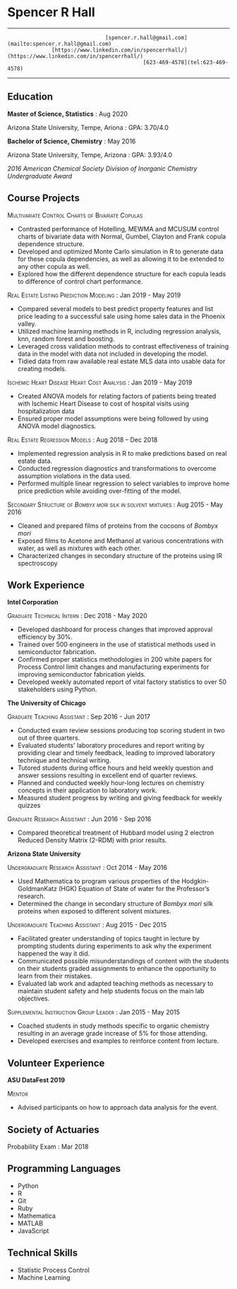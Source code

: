 # Spencer R Hall

---------------   ------------------------------------------
                                   [spencer.r.hall@gmail.com](mailto:spencer.r.hall@gmail.com)
                  [https://www.linkedin.com/in/spencerrhall/](https://www.linkedin.com/in/spencerrhall/)
                                               [623-469-4578](tel:623-469-4578)
---------------   ------------------------------------------

## **Education**

**Master of Science, Statistics**
:	Aug 2020

Arizona State University, Tempe, Ariona
:	GPA: 3.70/4.0

**Bachelor of Science, Chemistry**
:	May 2016

Arizona State University, Tempe, Arizona
:	GPA: 3.93/4.0

*2016 American Chemical Society Division of Inorganic Chemistry Undergraduate Award*

## **Course Projects**

<span style="font-variant:small-caps;">Multivariate Control Charts of Bivariate Copulas</span>

* Contrasted performance of Hotelling, MEWMA and MCUSUM control charts of bivariate data with Normal, Gumbel, Clayton and Frank copula dependence structure.
* Developed and optimized Monte Carlo simulation in R to generate data for these copula dependencies, as well as allowing it to be extended to any other copula as well.
* Explored how the different dependence structure for each copula leads to difference of control chart performance.

<span style="font-variant:small-caps;">Real Estate Listing Prediction Modeling</span>
:   Jan 2019 - May 2019

* Compared several models to best predict property features and list price leading to a successful sale using home sales data in the Phoenix valley.
* Utilized machine learning methods in R, including regression analysis, knn, random forest and boosting.
* Leveraged cross validation methods to contrast effectiveness of training data in the model with data not included in developing the model.
* Tidied data from raw available real estate MLS data into usable data for creating models.

<span style="font-variant:small-caps;">Ischemic Heart Disease Heart Cost Analysis</span>
:   Jan 2019 - May 2019 

* Created ANOVA models for relating factors of patients being treated with Ischemic Heart Disease to cost of hospital visits using hospitalization data
* Ensured proper model assumptions were being followed by using ANOVA model diagnostics.

<span style="font-variant:small-caps;">Real Estate Regression Models</span>
:   Aug 2018 – Dec 2018

* Implemented regression analysis in R to make predictions based on real estate data.
* Conducted regression diagnostics and transformations to overcome assumption violations in the data used.
* Performed multiple linear regression to select variables to improve home price prediction while avoiding over-fitting of the model.

<span style="font-variant:small-caps;">Secondary Structure of *Bombyx mori* silk in solvent mixtures</span>
:   Aug 2015 - May 2016

* Cleaned and prepared films of proteins from the cocoons of *Bombyx mori*
* Exposed films to Acetone and Methanol at various concentrations with water, as well as mixtures with each other. 
* Characterized changes in secondary structure of the proteins using IR spectroscopy

## **Work Experience**

**Intel Corporation**

<span style="font-variant:small-caps;">Graduate Technical Intern</span>
:	Dec 2018 - May 2020

* Developed dashboard for process changes that improved approval efficiency by 30%.
* Trained over 500 engineers in the use of statistical methods used in semiconductor fabrication.
* Confirmed proper statistics methodologies in 200 white papers for Process Control limit changes and manufacturing experiments for improving semiconductor fabrication yields.
* Developed weekly automated report of vital factory statistics to over 50 stakeholders using Python.

**The University of Chicago**

<span style="font-variant:small-caps;">Graduate Teaching Assistant</span>
:	Sep 2016 - Jun 2017

* Conducted exam review sessions producing top scoring student in two out of three quarters. 
* Evaluated students' laboratory procedures and report writing by providing clear and timely feedback, leading to improved laboratory technique and technical writing. 
* Tutored students during office hours and held weekly question and answer sessions resulting in excellent end of quarter reviews. 
* Planned and conducted weekly hour-long lectures on chemistry concepts in their application to laboratory work.
* Measured student progress by writing and giving feedback for weekly quizzes

<span style="font-variant:small-caps;">Graduate Research Assistant</span>
:	Jun 2016 - Sep 2016

* Compared theoretical treatment of Hubbard model using 2 electron Reduced Density Matrix (2-RDM) with prior results.

**Arizona State University**

<span style="font-variant:small-caps;">Undergraduate Research Assistant</span>
:	Oct 2014 - May 2016

* Used Mathematica to program various properties of the Hodgkin-GoldmanKatz (HGK) Equation of 	State of water for the Professor’s research.
* Determined the change in secondary structure of *Bombyx mori* silk proteins when exposed to different solvent mixtures.

<span style="font-variant:small-caps;">Undergraduate Teaching Assistant</span>
:	Aug 2015 - Dec 2015

* Facilitated greater understanding of topics taught in lecture by prompting students during experiments to ask why the experiment happened the way it did.
* Communicated possible misunderstandings of content with the students on their students graded assignments to enhance the opportunity to learn from their mistakes.
* Evaluated lab work and adapted teaching methods as necessary to maintain student safety and help students focus on the main lab objectives.

<span style="font-variant:small-caps;">Supplemental Instruction Group Leader</span>
:	Jan 2015 - May 2015

* Coached students in study methods specific to organic chemistry resulting in an average grade increase of 5% for those attending.
* Developed exercises and examples to reinforce content from lecture.

## Volunteer Experience

**ASU DataFest 2019**

<span style="font-variant:small-caps;">Mentor</span>

* Advised participants on how to approach data analysis for the event.

## Society of Actuaries

Probability Exam
:   Mar 2018

## Programming Languages

* Python
* R
* Git
* Ruby
* Mathematica
* MATLAB
* JavaScript

## Technical Skills

* Statistic Process Control
* Machine Learning
